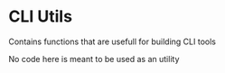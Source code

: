 # CLI Utils

Contains functions that are usefull for building CLI tools

No code here is meant to be used as an utility